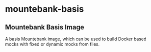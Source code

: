 # mountebank-basis

Mountebank Basis Image
---------------

A basis Mountebank image, which can be used to build Docker based mocks with fixed or dynamic mocks from files.
